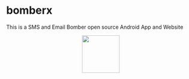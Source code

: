 # bomberx
This is a SMS and Email Bomber open source Android App and Website
<br><center><img src="https://bomberx.in/img/icon.png" width="100" height="100"></center>
